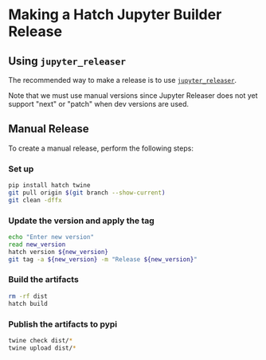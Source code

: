 # Making a Hatch Jupyter Builder Release

## Using `jupyter_releaser`

The recommended way to make a release is to use [`jupyter_releaser`](https://jupyter-releaser.readthedocs.io/en/latest/get_started/making_release_from_repo.html).

Note that we must use manual versions since Jupyter Releaser does not
yet support "next" or "patch" when dev versions are used.

## Manual Release

To create a manual release, perform the following steps:

### Set up

```bash
pip install hatch twine
git pull origin $(git branch --show-current)
git clean -dffx
```

### Update the version and apply the tag

```bash
echo "Enter new version"
read new_version
hatch version ${new_version}
git tag -a ${new_version} -m "Release ${new_version}"
```

### Build the artifacts

```bash
rm -rf dist
hatch build
```

### Publish the artifacts to pypi

```bash
twine check dist/*
twine upload dist/*
```
